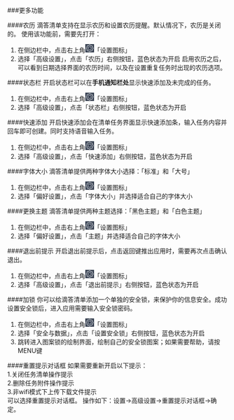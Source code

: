 ###更多功能

####农历
滴答清单支持在显示农历和设置农历提醒。默认情况下，农历是关闭的。
使用该功能前，需要先打开：
1. 在侧边栏中，点击右上角<img src="/images/image4131.png" title="设置" width="20" />「设置图标」
2. 选择「高级设置」，点击「农历」右侧按钮，蓝色状态为开启
启用农历之后，可以看到日期选择界面的农历时间，以及在设置重复任务时出现的农历选项。

####状态栏
开启状态栏可以在**手机通知栏处**显示快速添加及未完成的任务。
1. 在侧边栏中，点击右上角<img src="/images/image4131.png" title="设置" width="20" />「设置图标」
2. 选择「高级设置」，点击「状态栏」右侧按钮，蓝色状态为开启

####快速添加
开启快速添加会在清单任务界面显示快速添加条，输入任务内容并回车即可创建。同时支持语音输入任务。
1. 在侧边栏中，点击右上角<img src="/images/image4131.png" title="设置" width="20" />「设置图标」
2. 选择「高级设置」，点击「快速添加」右侧按钮，蓝色状态为开启

####字体大小
滴答清单提供两种字体大小选择：「标准」和「大号」
1. 在侧边栏中，点击右上角<img src="/images/image4131.png" title="设置" width="20" />「设置图标」
2. 选择「偏好设置」，点击「字体大小」并选择适合自己的字体大小

####更换主题
滴答清单提供两种主题选择：「黑色主题」和「白色主题」
1. 在侧边栏中，点击右上角<img src="/images/image4131.png" title="设置" width="20" />「设置图标」
2. 选择「偏好设置」，点击「主题」并选择适合自己的字体大小

####退出前提示
开启退出前提示后，点击返回键推出应用时，需要再次点击确认退出。
1. 在侧边栏中，点击右上角<img src="/images/image4131.png" title="设置" width="20" />「设置图标」
2. 选择「高级设置」，点击「退出前提示」右侧按钮，蓝色状态为开启

####加锁
你可以给滴答清单添加一个单独的安全锁，来保护你的信息安全。成功设置安全锁后，进入应用需要输入安全锁密码。
1. 在侧边栏中，点击右上角<img src="/images/image4131.png" title="设置" width="20" />「设置图标」
2. 选择「安全与数据」，点击「设置安全锁」右侧按钮，蓝色状态为开启
3. 跳转进入图案锁的绘制界面，绘制自己的安全锁图案；如果需要帮助，请按MENU键

####重置提示对话框
如果需要重新开启以下提示：
<br >1.关闭任务清单操作提示<br >2.删除任务附件操作提示<br >3.非wifi模式下上传下载文件提示<br >
可以选择重置提示对话框。
操作如下：设置->高级设置->重置提示对话框->确定。